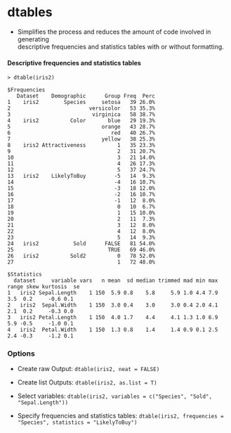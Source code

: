 # dtables

* Simplifies the process and reduces the amount of code involved in generating   
  descriptive frequencies and statistics tables with or without formatting.

#### Descriptive frequencies and statistics tables
```
> dtable(iris2)

$Frequencies
   Dataset    Demographic      Group Freq  Perc
1    iris2        Species     setosa   39 26.0%
2                         versicolor   53 35.3%
3                          virginica   58 38.7%
4    iris2          Color       blue   29 19.3%
5                             orange   43 28.7%
6                                red   40 26.7%
7                             yellow   38 25.3%
8    iris2 Attractiveness          1   35 23.3%
9                                  2   31 20.7%
10                                 3   21 14.0%
11                                 4   26 17.3%
12                                 5   37 24.7%
13   iris2    LikelyToBuy         -5   14  9.3%
14                                -4   16 10.7%
15                                -3   18 12.0%
16                                -2   16 10.7%
17                                -1   12  8.0%
18                                 0   10  6.7%
19                                 1   15 10.0%
20                                 2   11  7.3%
21                                 3   12  8.0%
22                                 4   12  8.0%
23                                 5   14  9.3%
24   iris2           Sold      FALSE   81 54.0%
25                              TRUE   69 46.0%
26   iris2          Sold2          0   78 52.0%
27                                 1   72 48.0%

$Statistics
  dataset     variable vars   n mean  sd median trimmed mad min max range skew kurtosis  se
1   iris2 Sepal.Length    1 150  5.9 0.8    5.8     5.9 1.0 4.4 7.9   3.5  0.2     -0.6 0.1
2   iris2  Sepal.Width    1 150  3.0 0.4    3.0     3.0 0.4 2.0 4.1   2.1  0.2     -0.3 0.0
3   iris2 Petal.Length    1 150  4.0 1.7    4.4     4.1 1.3 1.0 6.9   5.9 -0.5     -1.0 0.1
4   iris2  Petal.Width    1 150  1.3 0.8    1.4     1.4 0.9 0.1 2.5   2.4 -0.3     -1.2 0.1
```
  
### Options

* Create raw Output: `dtable(iris2, neat = FALSE)`

* Create list Outputs: `dtable(iris2, as.list = T)`

* Select variables: `dtable(iris2, variables = c("Species", "Sold", "Sepal.Length"))`

* Specify frequencies and statistics tables: `dtable(iris2, frequencies = "Species", statistics = "LikelyToBuy")`
